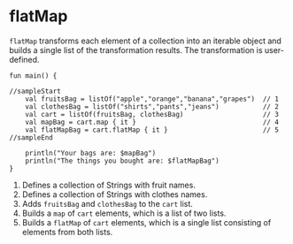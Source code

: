 # flatMap

`flatMap` transforms each element of a collection into an iterable object and builds a single list of the transformation results. The transformation is user-defined. 

```run-kotlin
fun main() {

//sampleStart
    val fruitsBag = listOf("apple","orange","banana","grapes")  // 1
    val clothesBag = listOf("shirts","pants","jeans")           // 2
    val cart = listOf(fruitsBag, clothesBag)                    // 3
    val mapBag = cart.map { it }                                // 4
    val flatMapBag = cart.flatMap { it }                        // 5
//sampleEnd

    println("Your bags are: $mapBag")
    println("The things you bought are: $flatMapBag")
}
```

1. Defines a collection of Strings with fruit names.
2. Defines a collection of Strings with clothes names.
3. Adds `fruitsBag` and `clothesBag` to the `cart` list.
4. Builds a `map` of `cart` elements, which is a list of two lists.
5. Builds a `flatMap` of `cart` elements, which is a single list consisting of elements from both lists.